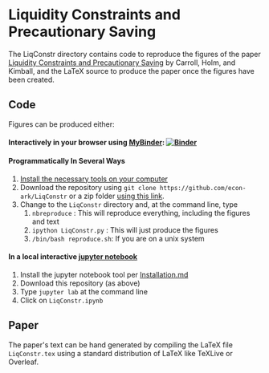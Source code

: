 # Liquidity Constraints and Precautionary Saving

The LiqConstr directory contains code to reproduce the figures of the paper [Liquidity Constraints and Precautionary Saving](https://econ-ark.github.io/LiqConstr/) by Carroll, Holm, and Kimball,
and the LaTeX source to produce the paper once the figures have been created.

## Code 

Figures can be produced either:

#### Interactively in your browser using [MyBinder](https://mybinder.org): [![Binder](https://mybinder.org/badge_logo.svg)](http://econ-ark.org/materials/liqconstr?launch)

#### Programmatically In Several Ways

   1. [Install the necessary tools on your computer](https://github.com/econ-ark/HARK)
   2. Download the repository using `git clone https://github.com/econ-ark/LiqConstr` or a zip folder [using this link](https://github.com/econ-ark/LiqConstr/archive/master.zip).
   3. Change to the `LiqConstr` directory and, at the command line, type 
	  1. `nbreproduce` : This will reproduce everything, including the figures and text
	  1. `ipython LiqConstr.py` : This will just produce the figures
	  1. `/bin/bash reproduce.sh`: If you are on a unix system

#### In a local interactive [jupyter notebook](https://jupyter.org)
   1. Install the jupyter notebook tool per [Installation.md](https://github.com/econ-ark/REMARK)
   2. Download this repository (as above)
   3. Type `jupyter lab` at the command line
   4. Click on `LiqConstr.ipynb`
	  
## Paper

The paper's text can be hand generated by compiling the LaTeX file `LiqConstr.tex` using a standard 
distribution of LaTeX like TeXLive or Overleaf.


